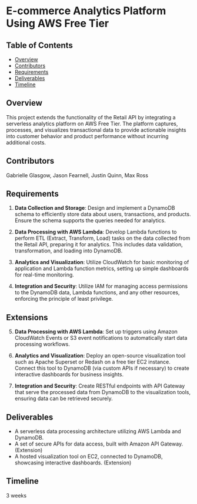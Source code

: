 # E-commerce Analytics Platform Using AWS Free Tier

## Table of Contents
- [Overview](#overview)
- [Contributors](#contributors)
- [Requirements](#requirements)
- [Deliverables](#deliverables)
- [Timeline](#timeline)

## Overview

This project extends the functionality of the Retail API by integrating a serverless analytics platform on AWS Free Tier. The platform captures, processes, and visualizes transactional data to provide actionable insights into customer behavior and product performance without incurring additional costs.

## Contributors

Gabrielle Glasgow, Jason Fearnell, Justin Quinn, Max Ross

## Requirements

1. **Data Collection and Storage**: Design and implement a DynamoDB schema to efficiently store data about users, transactions, and products. Ensure the schema supports the queries needed for analytics.

2. **Data Processing with AWS Lambda**: Develop Lambda functions to perform ETL (Extract, Transform, Load) tasks on the data collected from the Retail API, preparing it for analytics. This includes data validation, transformation, and loading into DynamoDB.

3. **Analytics and Visualization**: Utilize CloudWatch for basic monitoring of application and Lambda function metrics, setting up simple dashboards for real-time monitoring.

4. **Integration and Security**: Utilize IAM for managing access permissions to the DynamoDB data, Lambda functions, and any other resources, enforcing the principle of least privilege.

## Extensions

5. **Data Processing with AWS Lambda**: Set up triggers using Amazon CloudWatch Events or S3 event notifications to automatically start data processing workflows.

6. **Analytics and Visualization**: Deploy an open-source visualization tool such as Apache Superset or Redash on a free tier EC2 instance. Connect this tool to DynamoDB (via custom APIs if necessary) to create interactive dashboards for business insights.

7. **Integration and Security**: Create RESTful endpoints with API Gateway that serve the processed data from DynamoDB to the visualization tools, ensuring data can be retrieved securely.

## Deliverables

- A serverless data processing architecture utilizing AWS Lambda and DynamoDB.
- A set of secure APIs for data access, built with Amazon API Gateway. (Extension)
- A hosted visualization tool on EC2, connected to DynamoDB, showcasing interactive dashboards. (Extension)

## Timeline

3 weeks

